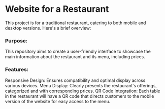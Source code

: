 # Website for a Restaurant

This project is for a traditional restaurant, catering to both mobile and desktop versions. Here's a brief overview:

### Purpose: 
This repository aims to create a user-friendly interface to showcase the main information about the restaurant and its menu, including prices.

### Features:
Responsive Design: Ensures compatibility and optimal display across various devices.
Menu Display: Clearly presents the restaurant's offerings, categorized and with corresponding prices.
QR Code Integration: Each table in the restaurant will have a QR code that directs customers to the mobile version of the website for easy access to the menu.
